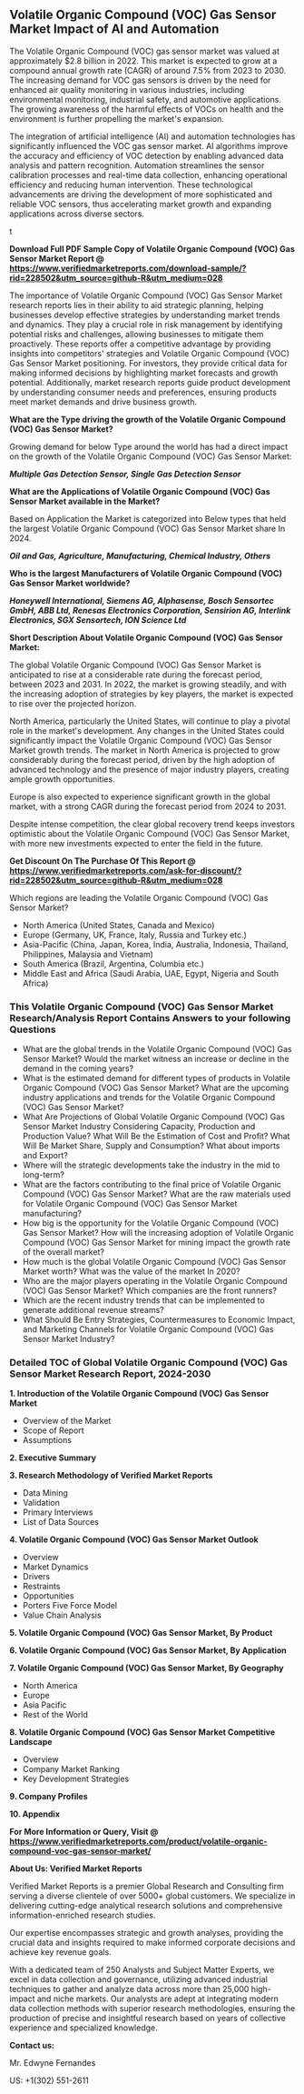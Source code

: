 <h2>Volatile Organic Compound (VOC) Gas Sensor Market Impact of AI and Automation</h2><p>The Volatile Organic Compound (VOC) gas sensor market was valued at approximately $2.8 billion in 2022. This market is expected to grow at a compound annual growth rate (CAGR) of around 7.5% from 2023 to 2030. The increasing demand for VOC gas sensors is driven by the need for enhanced air quality monitoring in various industries, including environmental monitoring, industrial safety, and automotive applications. The growing awareness of the harmful effects of VOCs on health and the environment is further propelling the market's expansion.</p><p>The integration of artificial intelligence (AI) and automation technologies has significantly influenced the VOC gas sensor market. AI algorithms improve the accuracy and efficiency of VOC detection by enabling advanced data analysis and pattern recognition. Automation streamlines the sensor calibration processes and real-time data collection, enhancing operational efficiency and reducing human intervention. These technological advancements are driving the development of more sophisticated and reliable VOC sensors, thus accelerating market growth and expanding applications across diverse sectors.</p>t</p><p id="" class=""><strong>Download Full PDF Sample Copy of Volatile Organic Compound (VOC) Gas Sensor Market Report @ <a href="https://www.verifiedmarketreports.com/download-sample/?rid=228502&utm_source=github-R&utm_medium=028" target="_blank">https://www.verifiedmarketreports.com/download-sample/?rid=228502&utm_source=github-R&utm_medium=028</a></strong></p><p>The importance of&nbsp;Volatile Organic Compound (VOC) Gas Sensor Market research reports lies in their ability to aid strategic planning, helping businesses develop effective strategies by understanding market trends and dynamics. They play a crucial role in risk management by identifying potential risks and challenges, allowing businesses to mitigate them proactively. These reports offer a competitive advantage by providing insights into competitors' strategies and Volatile Organic Compound (VOC) Gas Sensor Market positioning. For investors, they provide critical data for making informed decisions by highlighting market forecasts and growth potential. Additionally, market research reports guide product development by understanding consumer needs and preferences, ensuring products meet market demands and drive business growth.</p><p><strong>What are the&nbsp;Type driving the growth of the Volatile Organic Compound (VOC) Gas Sensor Market?</strong></p><p id="" class="">Growing demand for below Type around the world has had a direct impact on the growth of the Volatile Organic Compound (VOC) Gas Sensor Market:</p><em><strong>Multiple Gas Detection Sensor, Single Gas Detection Sensor</strong></em></p><strong>What are the&nbsp;Applications&nbsp;of Volatile Organic Compound (VOC) Gas Sensor Market available in the Market?</strong></p><p id="" class="">Based on Application the Market is categorized into Below types that held the largest Volatile Organic Compound (VOC) Gas Sensor Market share In 2024.</p><em><strong>Oil and Gas, Agriculture, Manufacturing, Chemical Industry, Others</strong></em></p><strong>Who is the largest Manufacturers of Volatile Organic Compound (VOC) Gas Sensor Market worldwide?</strong></p><p><em><strong>Honeywell International, Siemens AG, Alphasense, Bosch Sensortec GmbH, ABB Ltd, Renesas Electronics Corporation, Sensirion AG, Interlink Electronics, SGX Sensortech, ION Science Ltd</strong></em></p><p id="" class=""><strong>Short Description About Volatile Organic Compound (VOC) Gas Sensor Market:</strong></p><p>The global Volatile Organic Compound (VOC) Gas Sensor Market is anticipated to rise at a considerable rate during the forecast period, between 2023 and 2031. In 2022, the market is growing steadily, and with the increasing adoption of strategies by key players, the market is expected to rise over the projected horizon.</p><p>North America, particularly the United States, will continue to play a pivotal role in the market's development. Any changes in the United States could significantly impact the Volatile Organic Compound (VOC) Gas Sensor Market growth trends. The market in North America is projected to grow considerably during the forecast period, driven by the high adoption of advanced technology and the presence of major industry players, creating ample growth opportunities.</p><p>Europe is also expected to experience significant growth in the global market, with a strong CAGR during the forecast period from 2024 to 2031.</p><p>Despite intense competition, the clear global recovery trend keeps investors optimistic about the Volatile Organic Compound (VOC) Gas Sensor Market, with more new investments expected to enter the field in the future.</p><p id="" class=""><strong>Get Discount On The Purchase Of This Report @ <a href="https://www.verifiedmarketreports.com/ask-for-discount/?rid=228502&utm_source=github-R&utm_medium=028" target="_blank">https://www.verifiedmarketreports.com/ask-for-discount/?rid=228502&utm_source=github-R&utm_medium=028</a></strong></p>Which regions are leading the Volatile Organic Compound (VOC) Gas Sensor Market?</p><ul><li>North America (United States, Canada and Mexico)</li><li>Europe (Germany, UK, France, Italy, Russia and Turkey etc.)</li><li>Asia-Pacific (China, Japan, Korea, India, Australia, Indonesia, Thailand, Philippines, Malaysia and Vietnam)</li><li>South America (Brazil, Argentina, Columbia etc.)</li><li>Middle East and Africa (Saudi Arabia, UAE, Egypt, Nigeria and South Africa)</li></ul><h3 id="" class="">This Volatile Organic Compound (VOC) Gas Sensor Market Research/Analysis Report Contains Answers to your following Questions</h3><ul><li>What are the global trends in the Volatile Organic Compound (VOC) Gas Sensor Market? Would the market witness an increase or decline in the demand in the coming years?</li><li>What is the estimated demand for different types of products in Volatile Organic Compound (VOC) Gas Sensor Market? What are the upcoming industry applications and trends for the Volatile Organic Compound (VOC) Gas Sensor Market?</li><li>What Are Projections of Global Volatile Organic Compound (VOC) Gas Sensor Market Industry Considering Capacity, Production and Production Value? What Will Be the Estimation of Cost and Profit? What Will Be Market Share, Supply and Consumption? What about imports and Export?</li><li>Where will the strategic developments take the industry in the mid to long-term?</li><li>What are the factors contributing to the final price of Volatile Organic Compound (VOC) Gas Sensor Market? What are the raw materials used for Volatile Organic Compound (VOC) Gas Sensor Market manufacturing?</li><li>How big is the opportunity for the Volatile Organic Compound (VOC) Gas Sensor Market? How will the increasing adoption of Volatile Organic Compound (VOC) Gas Sensor Market for mining impact the growth rate of the overall market?</li><li>How much is the global Volatile Organic Compound (VOC) Gas Sensor Market worth? What was the value of the market In 2020?</li><li>Who are the major players operating in the Volatile Organic Compound (VOC) Gas Sensor Market? Which companies are the front runners?</li><li>Which are the recent industry trends that can be implemented to generate additional revenue streams?</li><li>What Should Be Entry Strategies, Countermeasures to Economic Impact, and Marketing Channels for Volatile Organic Compound (VOC) Gas Sensor Market Industry?</li></ul><h3 id="" class="">Detailed TOC of Global Volatile Organic Compound (VOC) Gas Sensor Market Research Report, 2024-2030</h3><p id="" class=""><strong>1. Introduction of the Volatile Organic Compound (VOC) Gas Sensor Market</strong></p><ul><li>Overview of the Market</li><li>Scope of Report</li><li>Assumptions</li></ul><p id="" class=""><strong>2. Executive Summary</strong></p><p id="" class=""><strong>3. Research Methodology of Verified Market Reports</strong></p><ul><li>Data Mining</li><li>Validation</li><li>Primary Interviews</li><li>List of Data Sources</li></ul><p id="" class=""><strong>4. Volatile Organic Compound (VOC) Gas Sensor Market Outlook</strong></p><ul><li>Overview</li><li>Market Dynamics</li><li>Drivers</li><li>Restraints</li><li>Opportunities</li><li>Porters Five Force Model</li><li>Value Chain Analysis</li></ul><p id="" class=""><strong>5. Volatile Organic Compound (VOC) Gas Sensor Market, By Product</strong></p><p id="" class=""><strong>6. Volatile Organic Compound (VOC) Gas Sensor Market, By Application</strong></p><p id="" class=""><strong>7. Volatile Organic Compound (VOC) Gas Sensor Market, By Geography</strong></p><ul><li>North America</li><li>Europe</li><li>Asia Pacific</li><li>Rest of the World</li></ul><p id="" class=""><strong>8. Volatile Organic Compound (VOC) Gas Sensor Market Competitive Landscape</strong></p><ul><li>Overview</li><li>Company Market Ranking</li><li>Key Development Strategies</li></ul><p id="" class=""><strong>9. Company Profiles</strong></p><p id="" class=""><strong>10. Appendix</strong></p><p id="" class=""><strong>For More Information or Query, Visit @ <a href="https://www.verifiedmarketreports.com/product/volatile-organic-compound-voc-gas-sensor-market/" target="_blank">https://www.verifiedmarketreports.com/product/volatile-organic-compound-voc-gas-sensor-market/</a></strong></p><p id="" class=""><strong>About Us: Verified Market Reports</strong></p><p id="" class="">Verified Market Reports is a premier Global Research and Consulting firm serving a diverse clientele of over 5000+ global customers. We specialize in delivering cutting-edge analytical research solutions and comprehensive information-enriched research studies.</p><p id="" class="">Our expertise encompasses strategic and growth analyses, providing the crucial data and insights required to make informed corporate decisions and achieve key revenue goals.</p><p id="" class="">With a dedicated team of 250 Analysts and Subject Matter Experts, we excel in data collection and governance, utilizing advanced industrial techniques to gather and analyze data across more than 25,000 high-impact and niche markets. Our analysts are adept at integrating modern data collection methods with superior research methodologies, ensuring the production of precise and insightful research based on years of collective experience and specialized knowledge.</p><p id="" class=""><strong>Contact us:</strong></p><p id="" class="">Mr. Edwyne Fernandes</p><p id="" class="">US: +1(302) 551-2611</p>